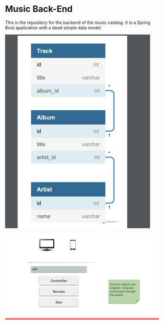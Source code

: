 # Music Back-End
This is the repository for the backend of the music catalog. 
It is a Spring Boot application with a dead simple data model:

![data model](dbdiagram.png)

![arch](arch.png)

